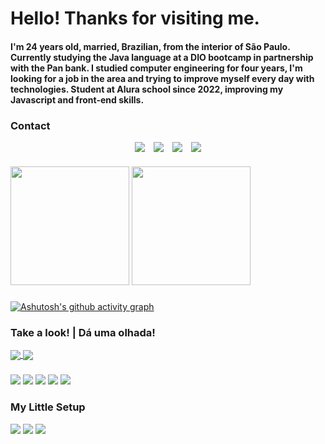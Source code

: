 # Hello! Thanks for visiting me.
#### I'm 24 years old, married, Brazilian, from the interior of São Paulo. Currently studying the Java language at a DIO bootcamp in partnership with the Pan bank. I studied computer engineering for four years, I'm looking for a job in the area and trying to improve myself every day with technologies. Student at Alura school since 2022, improving my Javascript and front-end skills.

### Contact
<div style="display:flex; gap:1em; align-items:center; justify-content:center"> 
  <a href="https://www.instagram.com/sr.jhones_/" target="_blank"> 
  <img src="https://img.shields.io/badge/Instagram-E4405F?style=for-the-badge&logo=instagram&logoColor=white " > </a>
  
  <a href="https://www.linkedin.com/in/cassio-bjhones/" target="_blank"> 
  <img src="https://img.shields.io/badge/LinkedIn-0077B5?style=for-the-badge&logo=linkedin&logoColor=white" > </a>

  <a href="https://twitter.com/Sr_Jhones_" target="_blank"> 
  <img src="https://img.shields.io/badge/Twitter-1DA1F2?style=for-the-badge&logo=twitter&logoColor=white" > </a>
  
  <a href="https://www.behance.net/newwaydesign?tracking_source=search_users|NEW%20WAY%20DESIGN" target="_blank">
  <img src="https://img.shields.io/badge/-Behance-blue?style=for-the-badge&logo=behance&logoColor=white" > </a>
</div>

###

<div> <!-- --TOP LANGS--TOP LANGS-- -->
  <img src="https://github-readme-stats.vercel.app/api/top-langs/?username=CassioJhones&layout=compact&theme=merko&langs_count=5" height="190em"/>
  <img src="https://github-readme-stats.vercel.app/api?username=CassioJhones&show_icons=true&theme=merko&count_private=true" height="190em"/>
</div> <!-- --TOP LANGS--TOP LANGS-- -->

###


###
<!-- --ACTIVITY--ACTIVITY--ACTIVITY-- -->
[![Ashutosh's github activity graph](https://github-readme-activity-graph.cyclic.app/graph?username=CassioJhones&bg_color=0a0f0b&color=abd200&line=68b587&point=b7d364&area=true&hide_border=true)](https://github.com/ashutosh00710/github-readme-activity-graph)
<!-- --ACTIVITY--ACTIVITY--ACTIVITY-- -->


<!-- --REPOS EXTRAS----REPOS EXTRAS-- -->
### Take a look!  |  Dá uma olhada!
<a href="https://github.com/CassioJhones/AboutMe">
  <img align="center" src="https://github-readme-stats.vercel.app/api/pin/?username=CassioJhones&repo=AboutMe&theme=merko" />
</a>
<a href="https://github.com/CassioJhones/Robotron">
  <img align="center" src="https://github-readme-stats.vercel.app/api/pin/?username=CassioJhones&repo=Robotron&theme=merko" />
</a>   <!-- --REPOS EXTRAS----REPOS EXTRAS-- -->

### 

<!-- --HABILITY-- --HABILITY-- -->
<div>
  <img src="https://img.shields.io/badge/JavaScript-F7DF1E?style=for-the-badge&logo=javascript&logoColor=black" > 
  <img src="https://img.shields.io/badge/HTML5-E34F26?style=for-the-badge&logo=html5&logoColor=white " >
  <img src="https://img.shields.io/badge/CSS3-1572B6?style=for-the-badge&logo=css3&logoColor=white " >
  <img src="https://img.shields.io/badge/Java-ED8B00?style=for-the-badge&logo=openjdk&logoColor=white " >
  <img src="https://img.shields.io/badge/GIT-E44C30?style=for-the-badge&logo=git&logoColor=white " >
</div>
<!-- --HABILITY-- --HABILITY-- -->

<!-- --SETUP-- --SETUP-- -->
### My Little Setup
<div>
  <img src="https://img.shields.io/badge/Windows_10-Samsung_Expert_-0078D6?style=for-the-badge&logo=windows&logoColor=white" > 
  <img src="https://img.shields.io/badge/Intel-Core_i5_7th_Gen-0071C5?style=for-the-badge&logo=intel&logoColor=white" >
  <img src="https://img.shields.io/badge/NVIDIA-GEFORCE_920MX-76B900?style=for-the-badge&logo=nvidia&logoColor=white" >
</div>
<!-- --SETUP-- --SETUP-- -->
